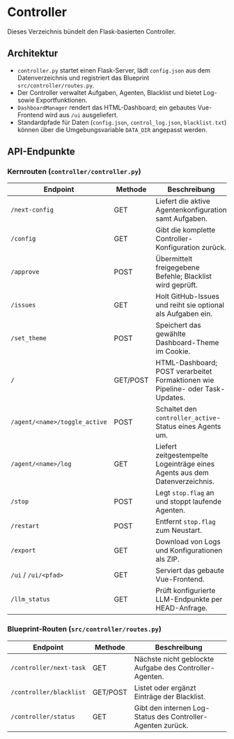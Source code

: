 # Controller

Dieses Verzeichnis bündelt den Flask-basierten Controller.

## Architektur

- `controller.py` startet einen Flask-Server, lädt `config.json` aus dem Datenverzeichnis und registriert das Blueprint `src/controller/routes.py`.
- Der Controller verwaltet Aufgaben, Agenten, Blacklist und bietet Log- sowie Exportfunktionen.
- `DashboardManager` rendert das HTML-Dashboard; ein gebautes Vue-Frontend wird aus `/ui` ausgeliefert.
- Standardpfade für Daten (`config.json`, `control_log.json`, `blacklist.txt`) können über die Umgebungsvariable `DATA_DIR` angepasst werden.

## API-Endpunkte

### Kernrouten (`controller/controller.py`)

| Endpoint | Methode | Beschreibung |
|----------|--------|--------------|
| `/next-config` | GET | Liefert die aktive Agentenkonfiguration samt Aufgaben. |
| `/config` | GET | Gibt die komplette Controller-Konfiguration zurück. |
| `/approve` | POST | Übermittelt freigegebene Befehle; Blacklist wird geprüft. |
| `/issues` | GET | Holt GitHub-Issues und reiht sie optional als Aufgaben ein. |
| `/set_theme` | POST | Speichert das gewählte Dashboard-Theme im Cookie. |
| `/` | GET/POST | HTML-Dashboard; POST verarbeitet Formaktionen wie Pipeline- oder Task-Updates. |
| `/agent/<name>/toggle_active` | POST | Schaltet den `controller_active`-Status eines Agents um. |
| `/agent/<name>/log` | GET | Liefert zeitgestempelte Logeinträge eines Agents aus dem Datenverzeichnis. |
| `/stop` | POST | Legt `stop.flag` an und stoppt laufende Agenten. |
| `/restart` | POST | Entfernt `stop.flag` zum Neustart. |
| `/export` | GET | Download von Logs und Konfigurationen als ZIP. |
| `/ui` / `/ui/<pfad>` | GET | Serviert das gebaute Vue-Frontend. |
| `/llm_status` | GET | Prüft konfigurierte LLM-Endpunkte per HEAD-Anfrage. |

### Blueprint-Routen (`src/controller/routes.py`)

| Endpoint | Methode | Beschreibung |
|----------|--------|--------------|
| `/controller/next-task` | GET | Nächste nicht geblockte Aufgabe des Controller-Agenten. |
| `/controller/blacklist` | GET/POST | Listet oder ergänzt Einträge der Blacklist. |
| `/controller/status` | GET | Gibt den internen Log-Status des Controller-Agenten zurück. |
